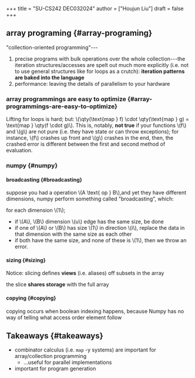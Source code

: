 +++
title = "SU-CS242 DEC032024"
author = ["Houjun Liu"]
draft = false
+++

## array programing {#array-programing}

"collection-oriented programming"---

1.  precise programs with bulk operations over the whole collection---the iteration structures/accesses are spelt out much more explicitly (i.e. not to use general structures like for loops as a crutch): **iteration patterns are baked into the language**
2.  performance: leaving the details of parallelism to your hardware


### array programmings are easy to optimize {#array-programmings-are-easy-to-optimize}

Lifting for loops is hard; but: \\(\qty(\text{map } f) \cdot \qty(\text{map } g) = \text{map } \qty(f \cdot g)\\). This is, notably, **not true** if your functions \\(f\\) and \\(g\\) are not pure (i.e. they have state or can throw exceptions); for instance, \\(f\\) crashes up front and \\(g\\) crashes in the end, then, the crashed error is different between the first and second method of evaluation.


### numpy {#numpy}


#### broadcasting {#broadcasting}

suppose you had a operation \\(A \text{ op } B\\),and yet they have different dimensions, numpy perform something called "broadcasting", which:

for each dimension \\(1\\);

-   if \\(A\\), \\(B\\) dimension \\(u\\) edge has the same size, be done
-   if one of \\(A\\) or \\(B\\) has size \\(1\\)  in direction \\(i\\), replace the data in that dimension with the same size as each other
-   if both have the same size, and none of these is \\(1\\), then we throw an error.


#### sizing {#sizing}

Notice: slicing defines **views** (i.e. aliases) off subsets in the array

the slice **shares storage** with the full array


#### copying {#copying}

copying occurs when boolean indexing happens, because Numpy has no way of telling what access order element follow


## Takeaways {#takeaways}

-   combinator calculus (i.e. `map` -y systems) are important for array/collection programming
    -   ...useful for parallel implementations
-   important for program generation
